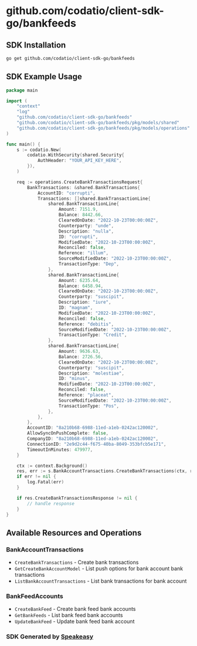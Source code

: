 # github.com/codatio/client-sdk-go/bankfeeds

<!-- Start SDK Installation -->
## SDK Installation

```bash
go get github.com/codatio/client-sdk-go/bankfeeds
```
<!-- End SDK Installation -->

## SDK Example Usage
<!-- Start SDK Example Usage -->
```go
package main

import (
    "context"
    "log"
    "github.com/codatio/client-sdk-go/bankfeeds"
    "github.com/codatio/client-sdk-go/bankfeeds/pkg/models/shared"
    "github.com/codatio/client-sdk-go/bankfeeds/pkg/models/operations"
)

func main() {
    s := codatio.New(
        codatio.WithSecurity(shared.Security{
            AuthHeader: "YOUR_API_KEY_HERE",
        }),
    )

    req := operations.CreateBankTransactionsRequest{
        BankTransactions: &shared.BankTransactions{
            AccountID: "corrupti",
            Transactions: []shared.BankTransactionLine{
                shared.BankTransactionLine{
                    Amount: 7151.9,
                    Balance: 8442.66,
                    ClearedOnDate: "2022-10-23T00:00:00Z",
                    Counterparty: "unde",
                    Description: "nulla",
                    ID: "corrupti",
                    ModifiedDate: "2022-10-23T00:00:00Z",
                    Reconciled: false,
                    Reference: "illum",
                    SourceModifiedDate: "2022-10-23T00:00:00Z",
                    TransactionType: "Dep",
                },
                shared.BankTransactionLine{
                    Amount: 6235.64,
                    Balance: 6458.94,
                    ClearedOnDate: "2022-10-23T00:00:00Z",
                    Counterparty: "suscipit",
                    Description: "iure",
                    ID: "magnam",
                    ModifiedDate: "2022-10-23T00:00:00Z",
                    Reconciled: false,
                    Reference: "debitis",
                    SourceModifiedDate: "2022-10-23T00:00:00Z",
                    TransactionType: "Credit",
                },
                shared.BankTransactionLine{
                    Amount: 9636.63,
                    Balance: 2726.56,
                    ClearedOnDate: "2022-10-23T00:00:00Z",
                    Counterparty: "suscipit",
                    Description: "molestiae",
                    ID: "minus",
                    ModifiedDate: "2022-10-23T00:00:00Z",
                    Reconciled: false,
                    Reference: "placeat",
                    SourceModifiedDate: "2022-10-23T00:00:00Z",
                    TransactionType: "Pos",
                },
            },
        },
        AccountID: "8a210b68-6988-11ed-a1eb-0242ac120002",
        AllowSyncOnPushComplete: false,
        CompanyID: "8a210b68-6988-11ed-a1eb-0242ac120002",
        ConnectionID: "2e9d2c44-f675-40ba-8049-353bfcb5e171",
        TimeoutInMinutes: 479977,
    }

    ctx := context.Background()
    res, err := s.BankAccountTransactions.CreateBankTransactions(ctx, req)
    if err != nil {
        log.Fatal(err)
    }

    if res.CreateBankTransactionsResponse != nil {
        // handle response
    }
}
```
<!-- End SDK Example Usage -->

<!-- Start SDK Available Operations -->
## Available Resources and Operations


### BankAccountTransactions

* `CreateBankTransactions` - Create bank transactions
* `GetCreateBankAccountModel` - List push options for bank account bank transactions
* `ListBankAccountTransactions` - List bank transactions for bank account

### BankFeedAccounts

* `CreateBankFeed` - Create bank feed bank accounts
* `GetBankFeeds` - List bank feed bank accounts
* `UpdateBankFeed` - Update bank feed bank account
<!-- End SDK Available Operations -->

### SDK Generated by [Speakeasy](https://docs.speakeasyapi.dev/docs/using-speakeasy/client-sdks)
